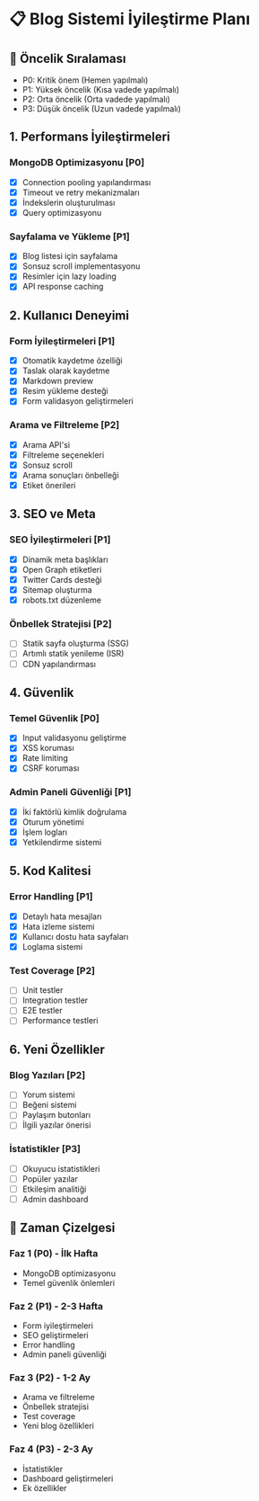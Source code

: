 # 📋 Blog Sistemi İyileştirme Planı

## 🎯 Öncelik Sıralaması
- P0: Kritik önem (Hemen yapılmalı)
- P1: Yüksek öncelik (Kısa vadede yapılmalı)
- P2: Orta öncelik (Orta vadede yapılmalı)
- P3: Düşük öncelik (Uzun vadede yapılmalı)

## 1. Performans İyileştirmeleri

### MongoDB Optimizasyonu [P0]
- [x] Connection pooling yapılandırması
- [x] Timeout ve retry mekanizmaları
- [x] İndekslerin oluşturulması
- [x] Query optimizasyonu

### Sayfalama ve Yükleme [P1]
- [x] Blog listesi için sayfalama
- [x] Sonsuz scroll implementasyonu
- [x] Resimler için lazy loading
- [x] API response caching

## 2. Kullanıcı Deneyimi

### Form İyileştirmeleri [P1]
- [x] Otomatik kaydetme özelliği
- [x] Taslak olarak kaydetme
- [x] Markdown preview
- [x] Resim yükleme desteği
- [x] Form validasyon geliştirmeleri

### Arama ve Filtreleme [P2]
- [x] Arama API'si
- [x] Filtreleme seçenekleri
- [x] Sonsuz scroll
- [x] Arama sonuçları önbelleği
- [x] Etiket önerileri

## 3. SEO ve Meta

### SEO İyileştirmeleri [P1]
- [x] Dinamik meta başlıkları
- [x] Open Graph etiketleri
- [x] Twitter Cards desteği
- [x] Sitemap oluşturma
- [x] robots.txt düzenleme

### Önbellek Stratejisi [P2]
- [ ] Statik sayfa oluşturma (SSG)
- [ ] Artımlı statik yenileme (ISR)
- [ ] CDN yapılandırması

## 4. Güvenlik

### Temel Güvenlik [P0]
- [x] Input validasyonu geliştirme
- [x] XSS koruması
- [x] Rate limiting
- [x] CSRF koruması

### Admin Paneli Güvenliği [P1]
- [x] İki faktörlü kimlik doğrulama
- [x] Oturum yönetimi
- [x] İşlem logları
- [x] Yetkilendirme sistemi

## 5. Kod Kalitesi

### Error Handling [P1]
- [x] Detaylı hata mesajları
- [x] Hata izleme sistemi
- [x] Kullanıcı dostu hata sayfaları
- [x] Loglama sistemi

### Test Coverage [P2]
- [ ] Unit testler
- [ ] Integration testler
- [ ] E2E testler
- [ ] Performance testleri

## 6. Yeni Özellikler

### Blog Yazıları [P2]
- [ ] Yorum sistemi
- [ ] Beğeni sistemi
- [ ] Paylaşım butonları
- [ ] İlgili yazılar önerisi

### İstatistikler [P3]
- [ ] Okuyucu istatistikleri
- [ ] Popüler yazılar
- [ ] Etkileşim analitiği
- [ ] Admin dashboard

## 📅 Zaman Çizelgesi

### Faz 1 (P0) - İlk Hafta
- MongoDB optimizasyonu
- Temel güvenlik önlemleri

### Faz 2 (P1) - 2-3 Hafta
- Form iyileştirmeleri
- SEO geliştirmeleri
- Error handling
- Admin paneli güvenliği

### Faz 3 (P2) - 1-2 Ay
- Arama ve filtreleme
- Önbellek stratejisi
- Test coverage
- Yeni blog özellikleri

### Faz 4 (P3) - 2-3 Ay
- İstatistikler
- Dashboard geliştirmeleri
- Ek özellikler 